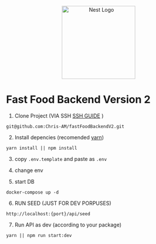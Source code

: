 <p align="center">
  <a href="http://nestjs.com/" target="blank"><img src="https://nestjs.com/img/logo-small.svg" width="200" alt="Nest Logo" /></a>
</p>

# Fast Food Backend Version 2

1. Clone Project (VIA SSH [SSH GUIDE](https://docs.github.com/es/authentication/connecting-to-github-with-ssh) )
```
git@github.com:Chris-AM/fastFoodBackendV2.git
```
2. Install depencies (recomended [yarn](https://yarnpkg.com/getting-started))
```
yarn install || npm install
```
3. copy ```.env.template``` and paste as ```.env```

4. change env

5. start DB
```
docker-compose up -d
```

6. RUN SEED (JUST FOR DEV PORPUSES)
```
http://localhost:{port}/api/seed
```

7. Run API as dev (according to your package)
```
yarn || npm run start:dev
```